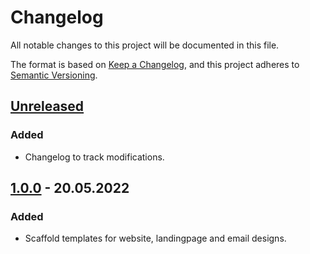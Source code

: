 # Changelog

All notable changes to this project will be documented in this file.

The format is based on [Keep a Changelog](https://keepachangelog.com/en/1.0.0/), and this project adheres
to [Semantic Versioning](https://semver.org/spec/v2.0.0.html).

## [Unreleased]

### Added

* Changelog to track modifications.

## [1.0.0] - 20.05.2022

### Added

* Scaffold templates for website, landingpage and email designs.

[Unreleased]: https://github.com/bsi-software/bsi-cx-scaffold-design/compare/1.0.0...HEAD

[1.0.0]: https://github.com/bsi-software/bsi-cx-scaffold-design/releases/tag/1.0.0
